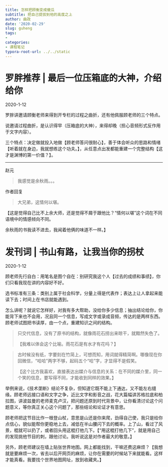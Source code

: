 ```yaml
---
title: 怎样把顾衡变成傻瓜
subtitle: 把自己提拔到他的高度之上
author: 曲政
date: '2020-02-29'
slug: guheng
tags:
- 
categories:
- 课程笔记
typora-root-url: ../../static
---
```


# 罗胖推荐 | 最后一位压箱底的大神，介绍给你

2020-1-12

罗胖讲邀请顾衡老师来得到开专栏的过程之曲折，还有他佩服顾老师的三个特点。

说邀请过程曲折，是认识得早（压箱底的大神），来得却晚（担心音频形式反作用于文字内容）。

三个特点：决定做就投入地做【顾老师答问很耐心】，善于体会听众的思路和情绪【听着就在身边，我就想练这个功夫。】，从任意点出发都能重建一个完整结构【这才是渊博的第一价值？】。

---

赵元

>   我感觉是余秋雨。。。
>

作者回复

>   大兄弟，这情何以堪。

【这是觉得自己比不上余大师，还是觉得不屑于跟他比？“情何以堪”这个词在不同语境中的情感倾向不同。

余秋雨的书我读不进去，我闻着他俩的味道不一样。】

# 发刊词 | 书山有路，让我当你的拐杖

2020-1-12

顾老师先行自白：用笔名是图个自在：别研究我这个人【过去的成绩和事绩】，你们只看我现在讲的内容好不好。

选书标准有三条：类别上属于社会科学，分量上得是代表作；表达上让人拿起来能读下去；时间上在书店就能遇到。

怎么讲呢？就说它怎样好，对我有多大帮助，没给你多少信息；抽出结论给你，你能背下来也不会用，况且同一个信息，写成文字或录成音频，传达的是两样东西。顾老师试图把书读厚，由一个点，重建知识之间的结构。

>   只交代信息，没有了原书的结构，就像雨花石捞出来晾干，就黯然失色了。
>
>   【我难以体会这个比喻。雨花石是有水才有花吗？】

>   古时候没有纸，字要刻在竹简上，可想而知，用词就得精简啊。哪像现在你回微信，“哈哈”两字不够，起码五个“哈”字，才显得不是假笑。
>
>   【这个比方我喜欢，直接表达出媒介与信息的关系：在不同的媒介里，同一个笑的信息，要写得不同，才能收到同样的效果。】

举例来说，《技术垄断》结论不复杂，但知道它既不能上下通达，又不能左右缝缘。顾老师远接口语和文字之争，近比文字和影音之战，花大篇幅讲苏格拉底和柏拉图，讲波兹曼的老师麦克卢汉，把问题还原到时代背景中，让你看清讨论这个问题意义，等你真正关心这个问题了，那些结论和论证才有意思。

顾老师把这节目比作一根登山杖，意思是山还是你来爬，劲得自己使，我只是给你点信心，貌似能帮你更稳地上去，减低在半山腰闪下去的概率。上了山，看过了风景，棍就可以扔了，或者回头用这棍打他几下。【“用这棍打他几下”，就是用自己的发现挑他节目的刺，跟他讨论。我听说这是对作者最大的敬意。】

另外，顾老师建议在墙上贴张世界地图。网上都能找到，干嘛还费这麻烦？【我想就是要麻烦一次，省去以后开网页的麻烦，让你在需要的时候站下来就能看。这样才能真看。我要找个世界地图网址，放到收藏夹。】